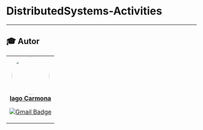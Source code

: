 # DistributedSystems-Activities

---

## :mortar_board: Autor

<center>
<table><tr>

<td align="center"><a href="https://github.com/iagocarmona">
 <img style="border-radius: 50%;" src="https://avatars.githubusercontent.com/u/69121686?s=400&u=c6fc38d355b96f4abf690ae95912c07e5f057b94&v=4" width="100px;" alt=""/>
<br />
 <b>Iago Carmona</b>
 </a> <a href="https://github.com/iagocarmona" title="Repositorio Iago"></a>

[![Gmail Badge](https://img.shields.io/badge/-iagoortegacarmona@gmail.com-c14438?style=flat-square&logo=Gmail&logoColor=white&link=mailto:iagoortegacarmona@gmail.com)](mailto:iagoortegacarmona@gmail.com)</td>

</tr></table>
</center>
